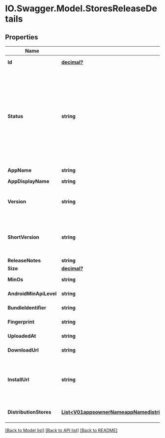 # IO.Swagger.Model.StoresReleaseDetails
## Properties

Name | Type | Description | Notes
------------ | ------------- | ------------- | -------------
**Id** | [**decimal?**](BigDecimal.md) | ID identifying this unique release. | [optional] 
**Status** | **string** | OBSOLETE. Will be removed in next version. The availability concept is now replaced with distributed. Any &#x27;available&#x27; release will be associated with the default distribution group of an app.&lt;/br&gt; The release state.&lt;br&gt; &lt;b&gt;available&lt;/b&gt;: The uploaded release has been distributed.&lt;br&gt; &lt;b&gt;unavailable&lt;/b&gt;: The uploaded release is not visible to the user. &lt;br&gt;  | [optional] 
**AppName** | **string** | The app&#x27;s name (extracted from the uploaded release). | [optional] 
**AppDisplayName** | **string** | The app&#x27;s display name. | [optional] 
**Version** | **string** | The release&#x27;s version.&lt;br&gt; For iOS: CFBundleVersion from info.plist. For Android: android:versionCode from AppManifest.xml.  | [optional] 
**ShortVersion** | **string** | The release&#x27;s short version.&lt;br&gt; For iOS: CFBundleShortVersionString from info.plist. For Android: android:versionName from AppManifest.xml.  | [optional] 
**ReleaseNotes** | **string** | The release&#x27;s release notes. | [optional] 
**Size** | [**decimal?**](BigDecimal.md) | The release&#x27;s size in bytes. | [optional] 
**MinOs** | **string** | The release&#x27;s minimum required operating system. | [optional] 
**AndroidMinApiLevel** | **string** | The release&#x27;s minimum required Android API level. | [optional] 
**BundleIdentifier** | **string** | The identifier of the apps bundle. | [optional] 
**Fingerprint** | **string** | MD5 checksum of the release binary. | [optional] 
**UploadedAt** | **string** | UTC time in ISO 8601 format of the uploaded time. | [optional] 
**DownloadUrl** | **string** | The URL that hosts the binary for this release. | [optional] 
**InstallUrl** | **string** | The href required to install a release on a mobile device. On iOS devices will be prefixed with &#x60;itms-services://?action&#x3D;download-manifest&amp;url&#x3D;&#x60; | [optional] 
**DistributionStores** | [**List&lt;V01appsownerNameappNamedistributionStoresstoreNamereleasesreleaseIdDistributionStores&gt;**](V01appsownerNameappNamedistributionStoresstoreNamereleasesreleaseIdDistributionStores.md) | a list of distribution stores that are associated with this release. | [optional] 

[[Back to Model list]](../README.md#documentation-for-models) [[Back to API list]](../README.md#documentation-for-api-endpoints) [[Back to README]](../README.md)

